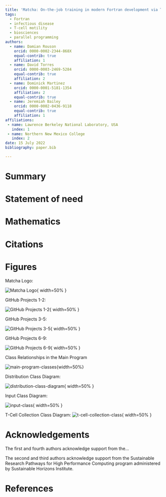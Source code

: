 ```yaml
---
title: 'Matcha: On-the-job training in modern Fortran development via T-cell motility simulation'
tags:
  - Fortran
  - infectious disease
  - T-cell motility
  - biosciences
  - parallel programming
authors:
  - name: Damian Rouson
    orcid: 0000-0002-2344-868X
    equal-contrib: true
    affiliation: 1
  - name: David Torres
    orcid: 0000-0003-2469-5284
    equal-contrib: true
    affiliation: 2
  - name: Dominick Martinez
    orcid: 0000-0001-5181-1354
    affiliation: 2
    equal-contrib: true
  - name: Jeremiah Bailey
    orcid: 0000-0002-0436-9118
    equal-contrib: true
    affiliation: 1
affiliations:
 - name: Lawrence Berkeley National Laboratory, USA
   index: 1
 - name: Northern New Mexico College
   index: 2
date: 15 July 2022
bibliography: paper.bib

---
```


# Summary



# Statement of need

# Mathematics

# Citations

# Figures

Matcha Logo:

![Matcha Logo](https://user-images.githubusercontent.com/106998745/178899025-4e894407-bc02-4a33-b464-5194c1ba19b8.png){ width=50% }


GitHub Projects 1-2:

![GitHub Projects 1-2](https://user-images.githubusercontent.com/106998745/179033401-1b3c00df-4dd1-4773-b48a-264b4d630972.png){ width=50% }


GitHub Projects 3-5:

![GitHub Projects 3-5](https://user-images.githubusercontent.com/106998745/179033519-cf9dba62-23ae-427b-8a5a-0c8b7c02227a.png){ width=50% }


GitHub Projects 6-9:

![GitHub Projects 6-9](https://user-images.githubusercontent.com/106998745/179033602-cbe4f5b9-faa0-4ae6-9fee-7ce57b4c0398.png){ width=50% }


Class Relationships in the Main Program

![main-program-classes](https://user-images.githubusercontent.com/106998745/183495223-2b8d1992-b947-46c9-ac26-037d42f65c31.png){width=50%}


Distribution Class Diagram:

![distribution-class-diagram](https://user-images.githubusercontent.com/106998745/183499459-1e179497-eeb3-4388-b82e-eadea1725759.png){ width=50% }


Input Class Diagram:

![input-class](https://user-images.githubusercontent.com/106998745/183496185-ab031a98-9f68-4281-90ac-005f6d7188db.png){ width=50% }


T-Cell Collection Class Diagram:
![t-cell-collection-class](https://user-images.githubusercontent.com/106998745/183496950-1cf050f6-3ea1-460a-8cd6-8d3aad2e261e.png){ width=50% }


# Acknowledgements

The first and fourth authors acknowledge support from the...

The second and third authors acknowledge support from the Sustainable Research Pathways for High Performance Computing program administered by Sustainable Horizons Institute.

# References
